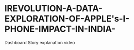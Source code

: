 # IREVOLUTION-A-DATA-EXPLORATION-OF-APPLE's-I-PHONE-IMPACT-IN-INDIA-
Dashboard
Story explanation video

